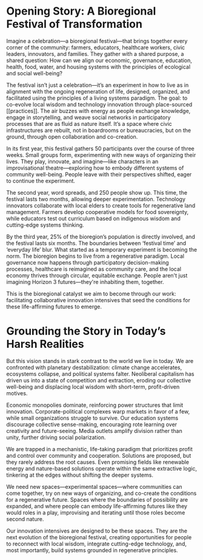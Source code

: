 
# Opening Story: A Bioregional Festival of Transformation

Imagine a celebration—a bioregional festival—that brings together every corner of the community: farmers, educators, healthcare workers, civic leaders, innovators, and families. They gather with a shared purpose, a shared question: How can we align our economic, governance, education, health, food, water, and housing systems with the principles of ecological and social well-being?

The festival isn’t just a celebration—it’s an experiment in how to live as in alignment with the ongoing regeneration of life, designed, organized, and facilitated using the principles of a living systems paradigm. The goal: to co-evolve local wisdom and technology innovation through place-sourced [[practices]]. The air buzzes with energy as people exchange knowledge, engage in storytelling, and weave social networks in participatory processes that are as fluid as nature itself. It’s a space where civic infrastructures are rebuilt, not in boardrooms or bureaucracies, but on the ground, through open collaboration and co-creation.

In its first year, this festival gathers 50 participants over the course of three weeks. Small groups form, experimenting with new ways of organizing their lives. They play, innovate, and imagine—like characters in an improvisational theatre—exploring how to embody different systems of community well-being. People leave with their perspectives shifted, eager to continue the experiment.

The second year, word spreads, and 250 people show up. This time, the festival lasts two months, allowing deeper experimentation. Technology innovators collaborate with local elders to create tools for regenerative land management. Farmers develop cooperative models for food sovereignty, while educators test out curriculum based on indigenous wisdom and cutting-edge systems thinking.

By the third year, 25% of the bioregion’s population is directly involved, and the festival lasts six months. The boundaries between ‘festival time’ and ‘everyday life’ blur. What started as a temporary experiment is becoming the norm. The bioregion begins to live from a regenerative paradigm. Local governance now happens through participatory decision-making processes, healthcare is reimagined as community care, and the local economy thrives through circular, equitable exchange. People aren't just imagining Horizon 3 futures—they're inhabiting them, together.

This is the bioregional catalyst we aim to become through our work: facilitating collaborative innovation intensives that seed the conditions for these life-affirming futures to emerge.

# Grounding the Story in Today’s Harsh Realities

But this vision stands in stark contrast to the world we live in today. We are confronted with planetary destabilization: climate change accelerates, ecosystems collapse, and political systems falter. Neoliberal capitalism has driven us into a state of competition and extraction, eroding our collective well-being and displacing local wisdom with short-term, profit-driven motives.

Economic monopolies dominate, reinforcing power structures that limit innovation. Corporate-political complexes warp markets in favor of a few, while small organizations struggle to survive. Our education systems discourage collective sense-making, encouraging rote learning over creativity and future-seeing. Media outlets amplify division rather than unity, further driving social polarization.

We are trapped in a mechanistic, life-taking paradigm that prioritizes profit and control over community and cooperation. Solutions are proposed, but they rarely address the root causes. Even promising fields like renewable energy and nature-based solutions operate within the same extractive logic, tinkering at the edges without shifting the deeper systems.

We need new spaces—experimental spaces—where communities can come together, try on new ways of organizing, and co-create the conditions for a regenerative future. Spaces where the boundaries of possibility are expanded, and where people can embody life-affirming futures like they would roles in a play, improvising and iterating until those roles become second nature.

Our innovation intensives are designed to be these spaces. They are the next evolution of the bioregional festival, creating opportunities for people to reconnect with local wisdom, integrate cutting-edge technology, and, most importantly, build systems grounded in regenerative principles.
